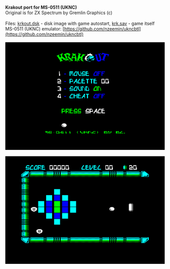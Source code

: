 **Krakout port for MS-0511 (UKNC)**<br />
Original is for ZX Spectrum by Gremlin Graphics (c)<br />
<br />
Files: [krkout.dsk](/krkout.dsk?raw=true) - disk image with game autostart, [krk.sav](/release/krk.sav?raw=true) - game itself<br />
MS-0511 (UKNC) emulator: [https://github.com/nzeemin/ukncbtl](https://github.com/nzeemin/ukncbtl)<br />
<br />
![Screenshot 1](/screenshots/krakout_1.png?raw=true)<br />
<br />
![Screenshot 1](/screenshots/krakout_2.png?raw=true)<br />
